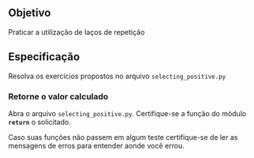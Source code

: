 ## Objetivo

Praticar a utilização de laços de repetição

## Especificação

Resolva os exercícios propostos no arquivo `selecting_positive.py`

### Retorne o valor calculado

Abra o arquivo `selecting_positive.py`. Certifique-se a função do módulo **`return`** o solicitado.

Caso suas funções não passem em algum teste certifique-se de ler as mensagens de erros para entender aonde você errou.